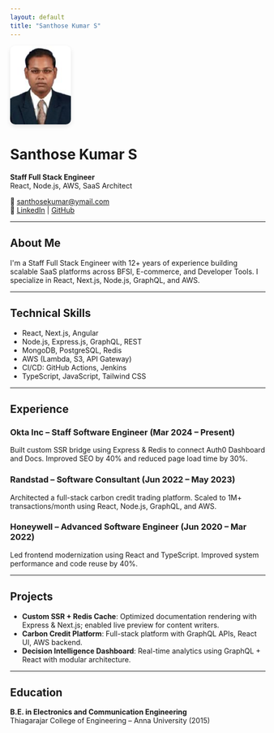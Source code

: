 ```yaml
---
layout: default
title: "Santhose Kumar S"
---
```


<img src="santhosh_PP_White.jpg" alt="Santhose Kumar S" width="120" style="border-radius: 10px; box-shadow: 0 4px 8px rgba(0,0,0,0.1);" />

# Santhose Kumar S

**Staff Full Stack Engineer**  
React, Node.js, AWS, SaaS Architect

📧 santhosekumar@ymail.com  
🔗 [LinkedIn](https://www.linkedin.com/in/santhosefullstack) | [GitHub](https://github.com/santskumar)

---

## About Me

I'm a Staff Full Stack Engineer with 12+ years of experience building scalable SaaS platforms across BFSI, E-commerce, and Developer Tools. I specialize in React, Next.js, Node.js, GraphQL, and AWS.

---

## Technical Skills

- React, Next.js, Angular
- Node.js, Express.js, GraphQL, REST
- MongoDB, PostgreSQL, Redis
- AWS (Lambda, S3, API Gateway)
- CI/CD: GitHub Actions, Jenkins
- TypeScript, JavaScript, Tailwind CSS

---

## Experience

### Okta Inc – Staff Software Engineer (Mar 2024 – Present)
Built custom SSR bridge using Express & Redis to connect Auth0 Dashboard and Docs. Improved SEO by 40% and reduced page load time by 30%.

### Randstad – Software Consultant (Jun 2022 – May 2023)
Architected a full-stack carbon credit trading platform. Scaled to 1M+ transactions/month using React, Node.js, GraphQL, and AWS.

### Honeywell – Advanced Software Engineer (Jun 2020 – Mar 2022)
Led frontend modernization using React and TypeScript. Improved system performance and code reuse by 40%.

---

## Projects

- **Custom SSR + Redis Cache**: Optimized documentation rendering with Express & Next.js; enabled live preview for content writers.
- **Carbon Credit Platform**: Full-stack platform with GraphQL APIs, React UI, AWS backend.
- **Decision Intelligence Dashboard**: Real-time analytics using GraphQL + React with modular architecture.

---

## Education

**B.E. in Electronics and Communication Engineering**  
Thiagarajar College of Engineering – Anna University (2015)
